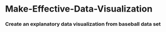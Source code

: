 # Make-Effective-Data-Visualization

### Create an explanatory data visualization from baseball data set
